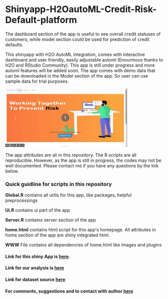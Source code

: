 # Shinyapp-H2OautoML-Credit-Risk-Default-platform

The dashboard section of the app is useful to see overall credit statuses of customers, while model section could be used for prediction of credit defaults.

This shinyapp with H2O AutoML integration, comes with interactive dashboard and user friendly, easily adjustable automl (Enourmous thanks  to H2O and RStudio Community). This app is still under progress and more automl features will be added soon. The app comes with demo data that can be downloaded in the Model section of the app. So user can use sample data for trial purposes. 

![](https://github.com/Ibrokhimsadikov/Shinyapp-H2OautoML-Credit-Risk-Default-platform/blob/master/Data%20Wizards.gif)

The app attributes are all in this repository. The R scripts are all reproducible. However, as the app is still in progress, the codes may not be well documented. Please contact me if you have any questions by the link below.

### Quick guidline for scripts in this repository

**Global.R**  contains all utilis for this app, like packages, helpful preprocessings

**Ui.R**  contains ui part of the app

**Server.R** contains server section of the app

**home.html** contains html script for this app's homepage. All attributes in home section of the app are shiny integrated html.

**WWW** File contains all dependencies of home.html like images and plugins




#### Link for this shiny App is [here](https://ibrokhim-sadikov.shinyapps.io/data/).
#### Link for our analysis is [here](https://github.com/Ibrokhimsadikov/NEW-credit-risk)
#### Link for dataset source [here](https://www.kaggle.com/c/home-credit-default-risk/data)

#### For comments, suggestions and to contact with author [here](https://www.linkedin.com/in/abe-sadikov-27b449179)

